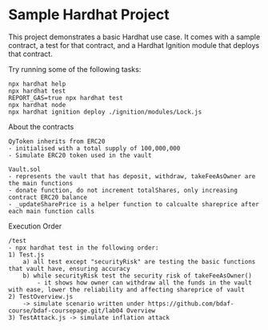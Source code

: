# Sample Hardhat Project

This project demonstrates a basic Hardhat use case. It comes with a sample contract, a test for that contract, and a Hardhat Ignition module that deploys that contract.

Try running some of the following tasks:

```shell
npx hardhat help
npx hardhat test
REPORT_GAS=true npx hardhat test
npx hardhat node
npx hardhat ignition deploy ./ignition/modules/Lock.js
```

About the contracts
```shell
QyToken inherits from ERC20
- initialised with a total supply of 100,000,000
- Simulate ERC20 token used in the vault

Vault.sol
- represents the vault that has deposit, withdraw, takeFeeAsOwner are the main functions
- donate function, do not increment totalShares, only increasing contract ERC20 balance
- _updateSharePrice is a helper function to calcualte shareprice after each main function calls
```

Execution Order
```shell
/test
- npx hardhat test in the following order:
1) Test.js
    a) all test except "securityRisk" are testing the basic functions that vault have, ensuring accuracy
    b) while securityRisk test the security risk of takeFeeAsOwner()
        - it shows how owner can withdraw all the funds in the vault with ease, lower the reliability and affecting shareprice of vault
2) TestOverview.js
    -> simulate scenario written under https://github.com/bdaf-course/bdaf-coursepage.git/lab04 Overview
3) TestAttack.js -> simulate inflation attack

```


